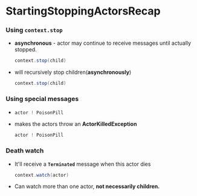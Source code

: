 # StartingStoppingActorsRecap


### Using `context.stop`

 - **asynchronous** - actor may continue to receive messages until actually stopped.
   ```scala
   context.stop(child) 
   ```
 - will recursively stop children(**asynchronously**)
   ```scala
   context.stop(child) 
   ```
   
### Using special messages

 - ```scala
   actor ! PoisonPill 
   ```
 - makes the actors throw an **ActorKilledException** 
    ```scala
   actor ! PoisonPill 
    ```
### Death watch

 - It'll receive a **`Terminated`** message when this actor dies

    ```scala
    context.watch(actor)
    ```
 - Can watch more than one actor, **not necessarily children.** 
